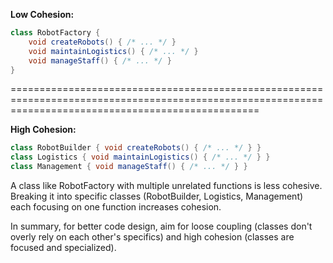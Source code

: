 **Low Cohesion:**

```java
class RobotFactory {
    void createRobots() { /* ... */ }
    void maintainLogistics() { /* ... */ }
    void manageStaff() { /* ... */ }
}
```
=======================================================================================================================================================

**High Cohesion:**
```java
class RobotBuilder { void createRobots() { /* ... */ } }
class Logistics { void maintainLogistics() { /* ... */ } }
class Management { void manageStaff() { /* ... */ } }
```
A class like RobotFactory with multiple unrelated functions is less cohesive. Breaking it into specific classes (RobotBuilder, Logistics, Management) each focusing on one function increases cohesion.

In summary, for better code design, aim for loose coupling (classes don't overly rely on each other's specifics) and high cohesion (classes are focused and specialized).